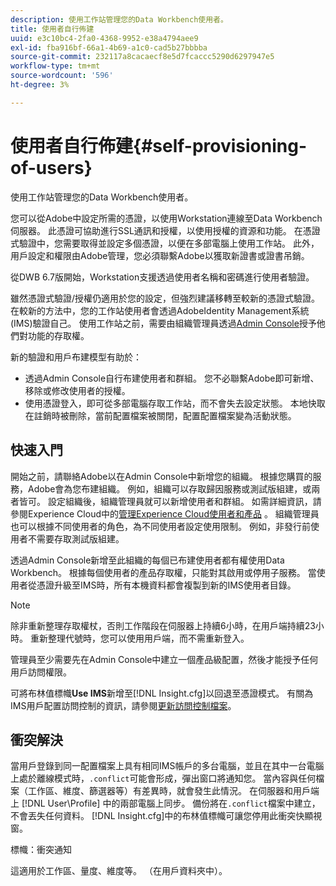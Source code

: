 ```yaml
---
description: 使用工作站管理您的Data Workbench使用者。
title: 使用者自行佈建
uuid: e3c10bc4-2fa0-4368-9952-e38a4794aee9
exl-id: fba916bf-66a1-4b69-a1c0-cad5b27bbbba
source-git-commit: 232117a8cacaecf8e5d7fcaccc5290d6297947e5
workflow-type: tm+mt
source-wordcount: '596'
ht-degree: 3%

---
```


# 使用者自行佈建{#self-provisioning-of-users}

使用工作站管理您的Data Workbench使用者。

您可以從Adobe中設定所需的憑證，以使用Workstation連線至Data Workbench伺服器。 此憑證可協助進行SSL通訊和授權，以使用授權的資源和功能。 在憑證式驗證中，您需要取得並設定多個憑證，以便在多部電腦上使用工作站。 此外，用戶設定和權限由Adobe管理，您必須聯繫Adobe以獲取新證書或證書吊銷。

從DWB 6.7版開始，Workstation支援透過使用者名稱和密碼進行使用者驗證。

雖然憑證式驗證/授權仍適用於您的設定，但強烈建議移轉至較新的憑證式驗證。 在較新的方法中，您的工作站使用者會透過AdobeIdentity Management系統(IMS)驗證自己。 使用工作站之前，需要由組織管理員透過[Admin Console](https://experienceleague.adobe.com/docs/core-services/interface/manage-users-and-products/admin-getting-started.html?lang=zh-Hant)授予他們對功能的存取權。

新的驗證和用戶布建模型有助於：

* 透過Admin Console自行布建使用者和群組。 您不必聯繫Adobe即可新增、移除或修改使用者的授權。
* 使用憑證登入，即可從多部電腦存取工作站，而不會失去設定狀態。 本地快取在註銷時被刪除，當前配置檔案被關閉，配置配置檔案變為活動狀態。

## 快速入門

開始之前，請聯絡Adobe以在Admin Console中新增您的組織。 根據您購買的服務，Adobe會為您布建組織。 例如，組織可以存取歸因服務或測試版組建，或兩者皆可。 設定組織後，組織管理員就可以新增使用者和群組。 如需詳細資訊，請參閱Experience Cloud中的[管理Experience Cloud使用者和產品](https://experienceleague.adobe.com/docs/core-services/interface/manage-users-and-products/admin-getting-started.html) 。 組織管理員也可以根據不同使用者的角色，為不同使用者設定使用限制。 例如，非發行前使用者不需要存取測試版組建。

透過Admin Console新增至此組織的每個已布建使用者都有權使用Data Workbench。 根據每個使用者的產品存取權，只能對其啟用或停用子服務。 當使用者從憑證升級至IMS時，所有本機資料都會複製到新的IMS使用者目錄。

>[!NOTE]
>
>除非重新整理存取權杖，否則工作階段在伺服器上持續6小時，在用戶端持續23小時。 重新整理代號時，您可以使用用戶端，而不需重新登入。

管理員至少需要先在Admin Console中建立一個產品級配置，然後才能授予任何用戶訪問權限。

可將布林值標幟&#x200B;**Use IMS**&#x200B;新增至[!DNL Insight.cfg]以回退至憑證模式。 有關為IMS用戶配置訪問控制的資訊，請參閱[更新訪問控制檔案](https://experienceleague.adobe.com/docs/data-workbench/using/server-admin-install/install-servers/insight-server-dpu/c-updt-accss-ctrl-file.html)。

## 衝突解決

當用戶登錄到同一配置檔案上具有相同IMS帳戶的多台電腦，並且在其中一台電腦上處於離線模式時，`.conflict`可能會形成，彈出窗口將通知您。 當內容與任何檔案（工作區、維度、篩選器等）有差異時，就會發生此情況。 在伺服器和用戶端上 [!DNL User\Profile\] 中的兩部電腦上同步。 備份將在`.conflict`檔案中建立，不會丟失任何資料。 [!DNL Insight.cfg]中的布林值標幟可讓您停用此衝突快顯視窗。

標幟：衝突通知

這適用於工作區、量度、維度等。 （在用戶資料夾中）。
